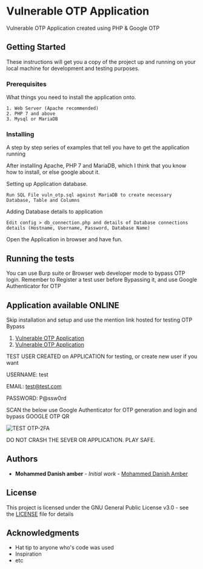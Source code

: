 # Vulnerable OTP Application

Vulnerable OTP Application created using PHP & Google OTP 

## Getting Started

These instructions will get you a copy of the project up and running on your local machine for development and testing purposes.

### Prerequisites

What things you need to install the application onto.

```
1. Web Server (Apache recommended)
2. PHP 7 and above
3. Mysql or MariaDB
```

### Installing

A step by step series of examples that tell you have to get the application running

After installing Apache, PHP 7 and MariaDB, which I think that you know how to install, or else google about it.

Setting up Application database.

```
Run SQL File vuln_otp.sql against MariaDB to create necessary Database, Table and Columns
```

Adding Database details to application

```
Edit config > db_connection.php and details of Database connections details (Hostname, Username, Password, Database Name)
```

Open the Application in browser and have fun.

## Running the tests

You can use Burp suite or Browser web developer mode to bypass OTP login.
Remember to Register a test user before Bypassing it, and use Google Authenticator for OTP

## Application available ONLINE

Skip installation and setup and use the mention link hosted for testing OTP Bypass
1. [Vulnerable OTP Application](http://otp-2fa.mohammeddanishamber.com)
2. [Vulnerable OTP Application](https://otp-2fa.000webhostapp.com/)

TEST USER CREATED on APPLICATION for testing, or create new user if you want

USERNAME: test

EMAIL: test@test.com

PASSWORD: P@ssw0rd

SCAN the below use Google Authenticator for OTP generation and login and bypass
GOOGLE OTP QR

![TEST OTP-2FA](https://chart.googleapis.com/chart?chs=200x200&chld=M|0&cht=qr&chl=otpauth%3A%2F%2Ftotp%2Ftest%40test.com%3Fsecret%3D32REDZU7WZ45Z4OC%26issuer%3DOTP-2FA")

DO NOT CRASH THE SEVER OR APPLICATION.
PLAY SAFE.

## Authors

* **Mohammed Danish amber** - *Initial work* - [Mohammed Danish Amber](http://www.mohammeddanishamber.com)

## License

This project is licensed under the GNU General Public License v3.0 - see the [LICENSE](https://github.com/mddanish/Vulnerable-OTP-Application/blob/master/LICENSE) file for details

## Acknowledgments

* Hat tip to anyone who's code was used
* Inspiration
* etc
